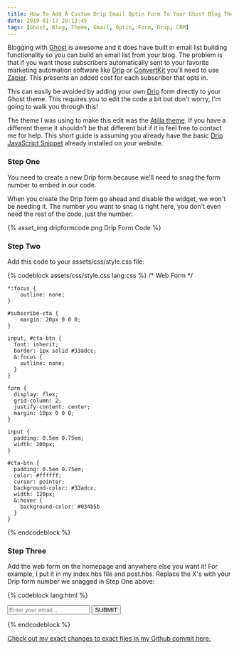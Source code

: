```yaml
---
title: How To Add A Custom Drip Email Optin Form To Your Ghost Blog Theme
date: 2019-01-17 20:13:45
tags: [Ghost, Blog, Theme, Email, Optin, Form, Drip, CRM]
---
```


Blogging with [Ghost](https://ghost.org) is awesome and it does have built in email list building functionality so you can build an email list from your blog. The problem is that if you want those subscribers automatically sent to your favorite marketing automation software like [Drip](https://www.drip.com) or [ConvertKit](https://convertkit.com) you'll need to use [Zapier](https://zapier.com). This presents an added cost for each subscriber that opts in.

This can easily be avoided by adding your own [Drip](https://www.drip.com) form directly to your Ghost theme. This requires you to edit the code a bit but don't worry, I'm going to walk you through this!

The theme I was using to make this edit was the [Atilla theme](https://github.com/zutrinken/attila). If you have a different theme it shouldn't be that different but if it is feel free to contact me for help. This short guide is assuming you already have the basic [Drip JavaScript Snippet](https://help.drip.com/hc/en-us/articles/115003737152-Install-Your-JavaScript-Snippet) already installed on your website.

<h3>Step One</h3>

You need to create a new Drip form because we'll need to snag the form number to embed in our code. 

When you create the Drip form go ahead and disable the widget, we won't be needing it. The number you want to snag is right here, you don't even need the rest of the code, just the number:

{% asset_img dripformcode.png Drip Form Code %}

<h3>Step Two</h3>

Add this code to your assets/css/style.css file:

{% codeblock assets/css/style.css lang:css %}
/* Web Form */
	
	*:focus {
	    outline: none;
	}	
	
	#subscribe-cta {
		margin: 20px 0 0 0;
	}
	
	input, #cta-btn {
	  font: inherit;
	  border: 1px solid #33adcc;
	  &:focus {
	    outline: none;
	  }
	}
	
	form {
	  display: flex; 
	  grid-column: 2;
	  justify-content: center;
	  margin: 10px 0 0 0;
	}
	
	input {
	  padding: 0.5em 0.75em;
	  width: 200px;
	}
	
	#cta-btn {
	  padding: 0.5em 0.75em;
	  color: #ffffff;
	  cursor: pointer;
	  background-color: #33adcc; 
	  width: 120px;
	  &:hover {
	  	background-color: #034b5b
	  }
	}
{% endcodeblock %}


<h3>Step Three</h3>

Add the web form on the homepage and anywhere else you want it! For example, I put it in my index.hbs file and post.hbs. Replace the X's with your Drip form number we snagged in Step One above:

{% codeblock lang:html %}
<div id="subscribe-cta">
<form action="https://www.getdrip.com/forms/XXXXXXXX/submissions" method="post" data-drip-embedded-form="849303961">
<input type="email" id="drip-email" name="fields[email]" value="" placeholder="Enter your email..."/> 
<button id="cta-btn" type="submit" data-drip-attribute="sign-up-button">SUBMIT</button>
</form>
</div>
{% endcodeblock %}

[Check out my exact changes to exact files in my Github commit here.](https://github.com/SteveLongoria/varpop/commit/fce2e8bc11c23ee55d58f9bd8702dfd6612ee633)